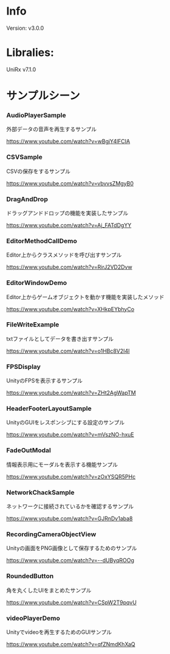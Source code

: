 # Info

Version: v3.0.0

# Libralies:

UniRx v7.1.0

# サンプルシーン

### AudioPlayerSample

外部データの音声を再生するサンプル

https://www.youtube.com/watch?v=wBgjY4lFCIA

### CSVSample

CSVの保存をするサンプル

https://www.youtube.com/watch?v=vbvvsZMgyB0

### DragAndDrop

ドラッグアンドドロップの機能を実装したサンプル

https://www.youtube.com/watch?v=Aj_FATdDgYY

### EditorMethodCallDemo

Editor上からクラスメソッドを呼び出すサンプル

https://www.youtube.com/watch?v=RirJ2VD2Dvw

### EditorWindowDemo

Editor上からゲームオブジェクトを動かす機能を実装したメソッド

https://www.youtube.com/watch?v=XHkpEYbhyCo

### FileWriteExample

txtファイルとしてデータを書き出すサンプル

https://www.youtube.com/watch?v=o1HBc8V2I4I

### FPSDisplay

UnityのFPSを表示するサンプル

https://www.youtube.com/watch?v=ZHt2AgWapTM

### HeaderFooterLayoutSample

UnityのGUIをレスポンシブにする設定のサンプル

https://www.youtube.com/watch?v=mVszNO-hxuE

### FadeOutModal

情報表示用にモーダルを表示する機能サンプル

https://www.youtube.com/watch?v=zOxYSQR5PHc

### NetworkChackSample

ネットワークに接続されているかを確認するサンプル

https://www.youtube.com/watch?v=GJRnDv1aba8

### RecordingCameraObjectView

Unityの画面をPNG画像として保存するためのサンプル

https://www.youtube.com/watch?v=--dUByqROOg

### RoundedButton

角を丸くしたUIをまとめたサンプル

https://www.youtube.com/watch?v=CSpW2T9pqvU

### videoPlayerDemo

Unityでvideoを再生するためのGUIサンプル

https://www.youtube.com/watch?v=qfZNmdKhXaQ